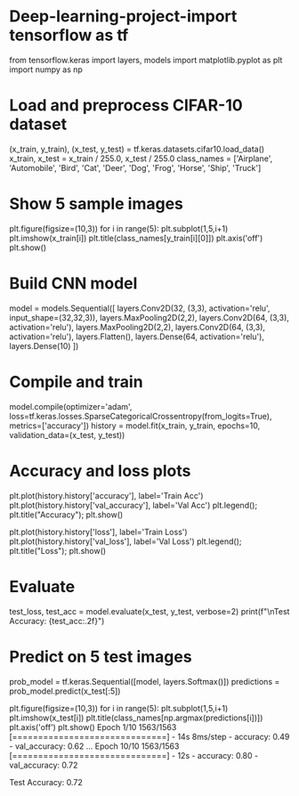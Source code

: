 # Deep-learning-project-import tensorflow as tf
from tensorflow.keras import layers, models
import matplotlib.pyplot as plt
import numpy as np

# Load and preprocess CIFAR-10 dataset
(x_train, y_train), (x_test, y_test) = tf.keras.datasets.cifar10.load_data()
x_train, x_test = x_train / 255.0, x_test / 255.0
class_names = ['Airplane', 'Automobile', 'Bird', 'Cat', 'Deer',
               'Dog', 'Frog', 'Horse', 'Ship', 'Truck']

# Show 5 sample images
plt.figure(figsize=(10,3))
for i in range(5):
    plt.subplot(1,5,i+1)
    plt.imshow(x_train[i])
    plt.title(class_names[y_train[i][0]])
    plt.axis('off')
plt.show()

# Build CNN model
model = models.Sequential([
    layers.Conv2D(32, (3,3), activation='relu', input_shape=(32,32,3)),
    layers.MaxPooling2D(2,2),
    layers.Conv2D(64, (3,3), activation='relu'),
    layers.MaxPooling2D(2,2),
    layers.Conv2D(64, (3,3), activation='relu'),
    layers.Flatten(),
    layers.Dense(64, activation='relu'),
    layers.Dense(10)
])

# Compile and train
model.compile(optimizer='adam',
              loss=tf.keras.losses.SparseCategoricalCrossentropy(from_logits=True),
              metrics=['accuracy'])
history = model.fit(x_train, y_train, epochs=10, validation_data=(x_test, y_test))

# Accuracy and loss plots
plt.plot(history.history['accuracy'], label='Train Acc')
plt.plot(history.history['val_accuracy'], label='Val Acc')
plt.legend(); plt.title("Accuracy"); plt.show()

plt.plot(history.history['loss'], label='Train Loss')
plt.plot(history.history['val_loss'], label='Val Loss')
plt.legend(); plt.title("Loss"); plt.show()

# Evaluate
test_loss, test_acc = model.evaluate(x_test, y_test, verbose=2)
print(f"\nTest Accuracy: {test_acc:.2f}")

# Predict on 5 test images
prob_model = tf.keras.Sequential([model, layers.Softmax()])
predictions = prob_model.predict(x_test[:5])

plt.figure(figsize=(10,3))
for i in range(5):
    plt.subplot(1,5,i+1)
    plt.imshow(x_test[i])
    plt.title(class_names[np.argmax(predictions[i])])
    plt.axis('off')
plt.show()
Epoch 1/10
1563/1563 [==============================] - 14s 8ms/step - accuracy: 0.49 - val_accuracy: 0.62
...
Epoch 10/10
1563/1563 [==============================] - 12s - accuracy: 0.80 - val_accuracy: 0.72

Test Accuracy: 0.72
